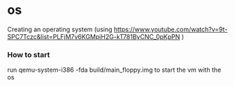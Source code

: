 # os
Creating an operating system (using https://www.youtube.com/watch?v=9t-SPC7Tczc&list=PLFjM7v6KGMpiH2G-kT781ByCNC_0pKpPN )

### How to start
run qemu-system-i386 -fda build/main_floppy.img to start the vm with the os
